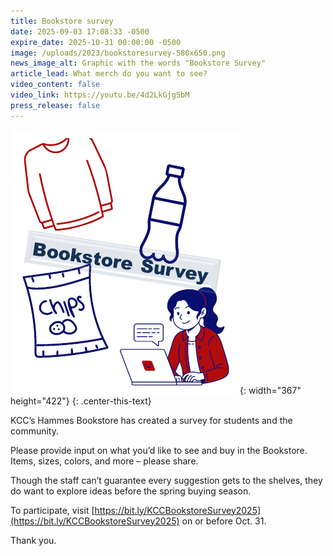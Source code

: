 ```yaml
---
title: Bookstore survey
date: 2025-09-03 17:08:33 -0500
expire_date: 2025-10-31 00:00:00 -0500
image: /uploads/2023/bookstoresurvey-580x650.png
news_image_alt: Graphic with the words "Bookstore Survey"
article_lead: What merch do you want to see?
video_content: false
video_link: https://youtu.be/4d2LkGjg5bM
press_release: false
---
```

![Graphic with the words &quot;Bookstore Survey&quot;](/uploads/2023/bookstore-survey.png "Graphic with the words &quot;Bookstore Survey&quot;"){: width="367" height="422"}
{: .center-this-text}

KCC’s Hammes Bookstore has created a survey for students and the community.

Please provide input on what you’d like to see and buy in the Bookstore. Items, sizes, colors, and more – please share.

Though the staff can’t guarantee every suggestion gets to the shelves, they do want to explore ideas before the spring buying season.

To participate, visit [https://bit.ly/KCCBookstoreSurvey2025](https://bit.ly/KCCBookstoreSurvey2025) on or before Oct. 31.

Thank you.
